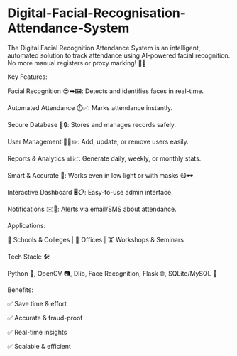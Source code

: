 # Digital-Facial-Recognisation-Attendance-System

The Digital Facial Recognition Attendance System is an intelligent, automated solution to track attendance using AI-powered facial recognition. No more manual registers or proxy marking! 📝❌

Key Features:

Facial Recognition 😎➡️🖼️: Detects and identifies faces in real-time.

Automated Attendance ⏱️✅: Marks attendance instantly.

Secure Database 💾🔒: Stores and manages records safely.

User Management 👤➕✏️: Add, update, or remove users easily.

Reports & Analytics 📊📈: Generate daily, weekly, or monthly stats.

Smart & Accurate 🎯: Works even in low light or with masks 😷🕶️.

Interactive Dashboard 🖥️📋: Easy-to-use admin interface.

Notifications ✉️📱: Alerts via email/SMS about attendance.

Applications:

🏫 Schools & Colleges | 🏢 Offices | 🏋️ Workshops & Seminars

Tech Stack: 🛠️

Python 🐍, OpenCV 📷, Dlib, Face Recognition, Flask 🌐, SQLite/MySQL 💾

Benefits:

✅ Save time & effort

✅ Accurate & fraud-proof

✅ Real-time insights

✅ Scalable & efficient

